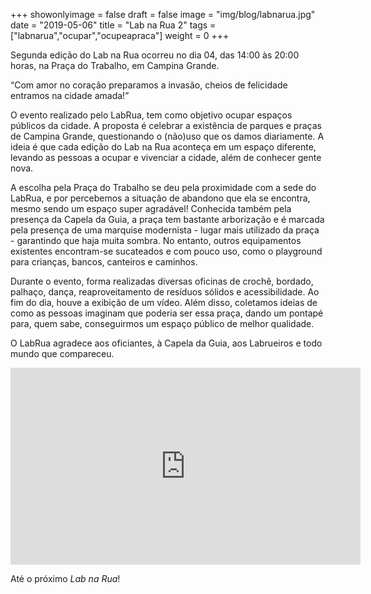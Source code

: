 +++
showonlyimage = false
draft = false
image = "img/blog/labnarua.jpg"
date = "2019-05-06"
title = "Lab na Rua 2"
tags = ["labnarua","ocupar","ocupeapraca"]
weight = 0
+++

Segunda edição do Lab na Rua ocorreu no dia 04, das 14:00 às 20:00 horas, na Praça do Trabalho, em Campina Grande.


“Com amor no coração preparamos a invasão, cheios de felicidade entramos na cidade amada!”

<!--more-->

O evento realizado pelo LabRua, tem como objetivo ocupar espaços públicos da cidade. A proposta é celebrar a existência de parques e praças de Campina Grande, questionando o (não)uso que os damos diariamente. A ideia é que cada edição do Lab na Rua aconteça em um espaço diferente, levando as pessoas a ocupar e vivenciar a cidade, além de conhecer gente nova.

A escolha pela Praça do Trabalho se deu pela proximidade com a sede do LabRua, e por percebemos a situação de abandono que ela se encontra, mesmo sendo um espaço super agradável! Conhecida também pela presença da Capela da Guia, a praça tem bastante arborização e é marcada pela presença de uma marquise modernista - lugar mais utilizado da praça - garantindo que haja muita sombra. No entanto, outros equipamentos existentes encontram-se sucateados e com pouco uso, como o playground para crianças, bancos, canteiros e caminhos.

Durante o evento, forma realizadas diversas oficinas de crochê, bordado, palhaço, dança, reaproveitamento de resíduos sólidos e acessibilidade. Ao fim do dia, houve a exibição de um vídeo. Além disso, coletamos ideias de como as pessoas imaginam que poderia ser essa praça, dando um pontapé para, quem sabe, conseguirmos um espaço público de melhor qualidade.

O LabRua agradece aos oficiantes, à Capela da Guia, aos Labrueiros e todo mundo que compareceu.

<iframe width="560" height="315" src="https://www.youtube.com/embed/AI7hFxTwg-Q" frameborder="0" allow="accelerometer; autoplay; encrypted-media; gyroscope; picture-in-picture" allowfullscreen></iframe>

Até o próximo *Lab na Rua*!
